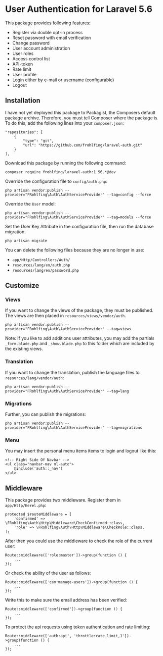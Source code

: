 # User Authentication for Laravel 5.6

This package provides following features: 
 - Register via double opt-in process
 - Reset password with email verification
 - Change password
 - User account administration
 - User roles
 - Access control list
 - API-token
 - Rate limit
 - User profile
 - Login either by e-mail or username (configurable)
 - Logout
  
## Installation
    
I have not yet deployed this package to Packagist, the Composers default package archive. Therefore, you must tell 
Composer where the package is. To do this, add the following lines into your `composer.json`:

    "repositories": [
        {
            "type": "git",
            "url": "https://github.com/frohlfing/laravel-auth.git"
        }
    ],

Download this package by running the following command:

    composer require frohlfing/laravel-auth:1.56.*@dev
    
Override the configuration file to `config/auth.php`:
        
    php artisan vendor:publish --provider="FRohlfing\Auth\AuthServiceProvider" --tag=config --force
    
Override the `User` model:

    php artisan vendor:publish --provider="FRohlfing\Auth\AuthServiceProvider" --tag=models --force   
       
Set the User Key Attribute in the configuration file, then run the database migration:
        
    php artisan migrate

You can delete the following files because they are no longer in use:            
            
- `app/Http/Controllers/Auth/`
- `resources/lang/en/auth.php`
- `resources/lang/en/password.php`
                  
## Customize
    
### Views

If you want to change the views of the package, they must be published. The views are then placed in 
`resources/views/vendor/auth`.

    php artisan vendor:publish --provider="FRohlfing\Auth\AuthServiceProvider" --tag=views
    
Note: If you like to add additions user attributes, you may add the partials `_form.blade.php` and `_show.blade.php` to 
this folder which are included by the existing views. 

### Translation

If you want to change the translation, publish the language files to `resources/lang/vendor/auth`:

    php artisan vendor:publish --provider="FRohlfing\Auth\AuthServiceProvider" --tag=lang
    
### Migrations

Further, you can publish the migrations:

    php artisan vendor:publish --provider="FRohlfing\Auth\AuthServiceProvider" --tag=migrations
    
### Menu    

You may insert the personal menu items items to login and logout like this:

    <!-- Right Side Of Navbar -->
    <ul class="navbar-nav ml-auto">
        @include('auth::_nav')
    </ul>
    
## Middleware

This package provides two middleware. Register them in `app/Http/Kerel.php`:    

    protected $routeMiddleware = [
        'confirmed' => \FRohlfing\Auth\Http\Middleware\CheckConfirmed::class,
        'role' => \FRohlfing\Auth\Http\Middleware\CheckRole::class,
    ];
    
After then you could use the middleware to check the role of the current user:
    
    Route::middleware(['role:master'])->group(function () {
        ...
    });
    
Or check the ability of the user as follows:
    
    Route::middleware(['can:manage-users'])->group(function () {
        ...
    });

Write this to make sure the email address has been verified:

    Route::middleware(['confirmed'])->group(function () {
        ...
    });

To protect the api requests using token authentication and rate limiting:

    Route::middleware(['auth:api', 'throttle:rate_limit,1'])->group(function () {
        ...
    });
